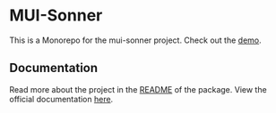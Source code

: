 # MUI-Sonner

This is a Monorepo for the mui-sonner project.
Check out the [demo](https://mui-sonner.tsotne.co.uk/).

## Documentation

Read more about the project in the [README](./packages/mui-sonner/README.md) of the package.
View the official documentation [here](https://mui-sonner.tsotne.co.uk/getting-started).

